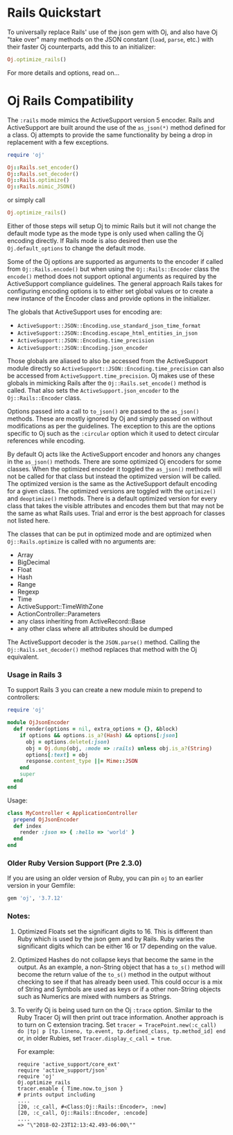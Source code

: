 # Rails Quickstart

To universally replace Rails' use of the json gem with Oj, and also
have Oj "take over" many methods on the JSON constant (`load`, `parse`, etc.) with
their faster Oj counterparts, add this to an initializer:

```ruby
Oj.optimize_rails()
```

For more details and options, read on...

# Oj Rails Compatibility

The `:rails` mode mimics the ActiveSupport version 5 encoder. Rails and
ActiveSupport are built around the use of the `as_json(*)` method defined for
a class. Oj attempts to provide the same functionality by being a drop in
replacement with a few exceptions.

```ruby
require 'oj'

Oj::Rails.set_encoder()
Oj::Rails.set_decoder()
Oj::Rails.optimize()
Oj::Rails.mimic_JSON()
```

or simply call

```ruby
Oj.optimize_rails()
```

Either of those steps will setup Oj to mimic Rails but it will not change the
default mode type as the mode type is only used when calling the Oj encoding
directly. If Rails mode is also desired then use the `Oj.default_options` to
change the default mode.

Some of the Oj options are supported as arguments to the encoder if called
from `Oj::Rails.encode()` but when using the `Oj::Rails::Encoder` class the
`encode()` method does not support optional arguments as required by the
ActiveSupport compliance guidelines. The general approach Rails takes for
configuring encoding options is to either set global values or to create a new
instance of the Encoder class and provide options in the initializer.

The globals that ActiveSupport uses for encoding are:

 * `ActiveSupport::JSON::Encoding.use_standard_json_time_format`
 * `ActiveSupport::JSON::Encoding.escape_html_entities_in_json`
 * `ActiveSupport::JSON::Encoding.time_precision`
 * `ActiveSupport::JSON::Encoding.json_encoder`

Those globals are aliased to also be accessed from the ActiveSupport module
directly so `ActiveSupport::JSON::Encoding.time_precision` can also be accessed
from `ActiveSupport.time_precision`. Oj makes use of these globals in mimicking
Rails after the `Oj::Rails.set_encode()` method is called. That also sets the
`ActiveSupport.json_encoder` to the `Oj::Rails::Encoder` class.

Options passed into a call to `to_json()` are passed to the `as_json()`
methods. These are mostly ignored by Oj and simply passed on without
modifications as per the guidelines. The exception to this are the options
specific to Oj such as the `:circular` option which it used to detect circular
references while encoding.

By default Oj acts like the ActiveSupport encoder and honors any changes in
the `as_json()` methods. There are some optimized Oj encoders for some
classes. When the optimized encoder it toggled the `as_json()` methods will not
be called for that class but instead the optimized version will be called. The
optimized version is the same as the ActiveSupport default encoding for a
given class. The optimized versions are toggled with the `optimize()` and
`deoptimize()` methods. There is a default optimized version for every class
that takes the visible attributes and encodes them but that may not be the
same as what Rails uses. Trial and error is the best approach for classes not
listed here.

The classes that can be put in optimized mode and are optimized when
`Oj::Rails.optimize` is called with no arguments are:

 * Array
 * BigDecimal
 * Float
 * Hash
 * Range
 * Regexp
 * Time
 * ActiveSupport::TimeWithZone
 * ActionController::Parameters
 * any class inheriting from ActiveRecord::Base
 * any other class where all attributes should be dumped

The ActiveSupport decoder is the `JSON.parse()` method. Calling the
`Oj::Rails.set_decoder()` method replaces that method with the Oj equivalent.

### Usage in Rails 3

To support Rails 3 you can create a new module mixin to prepend to controllers:

```ruby
require 'oj'

module OjJsonEncoder
  def render(options = nil, extra_options = {}, &block)
    if options && options.is_a?(Hash) && options[:json]
      obj = options.delete(:json)
      obj = Oj.dump(obj, :mode => :rails) unless obj.is_a?(String)
      options[:text] = obj
      response.content_type ||= Mime::JSON
    end
    super
  end
end
```

Usage:

```ruby
class MyController < ApplicationController
  prepend OjJsonEncoder
  def index
    render :json => { :hello => 'world' }
  end
end
```

### Older Ruby Version Support (Pre 2.3.0)

If you are using an older version of Ruby, you can pin `oj` to an earlier version in your Gemfile:

```ruby
gem 'oj', '3.7.12'
```

### Notes:

1. Optimized Floats set the significant digits to 16. This is different than
   Ruby which is used by the json gem and by Rails. Ruby varies the
   significant digits which can be either 16 or 17 depending on the value.

2. Optimized Hashes do not collapse keys that become the same in the output. As
   an example, a non-String object that has a `to_s()` method will become the
   return value of the `to_s()` method in the output without checking to see if
   that has already been used. This could occur is a mix of String and Symbols
   are used as keys or if a other non-String objects such as Numerics are mixed
   with numbers as Strings.

3. To verify Oj is being used turn on the Oj `:trace` option. Similar to the
   Ruby Tracer Oj will then print out trace information. Another approach is
   to turn on C extension tracing.  Set `tracer = TracePoint.new(:c_call) do
   |tp| p [tp.lineno, tp.event, tp.defined_class, tp.method_id] end` or, in
   older Rubies, set `Tracer.display_c_call = true`.

   For example:

     ```
     require 'active_support/core_ext'
     require 'active_support/json'
     require 'oj'
     Oj.optimize_rails
     tracer.enable { Time.now.to_json }
     # prints output including
     ....
     [20, :c_call, #<Class:Oj::Rails::Encoder>, :new]
     [20, :c_call, Oj::Rails::Encoder, :encode]
     ....
     => "\"2018-02-23T12:13:42.493-06:00\""
     ```
